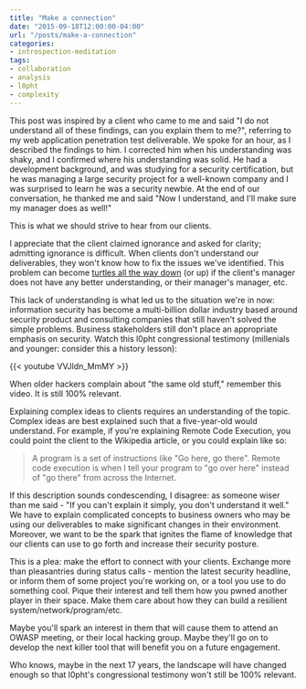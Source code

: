 ```yaml
---
title: "Make a connection"
date: "2015-09-18T12:00:00-04:00"
url: "/posts/make-a-connection"
categories:
- introspection-meditation
tags:
- collaboration
- analysis
- l0pht
- complexity
---
```


This post was inspired by a client who came to me and said "I do not understand
all of these findings, can you explain them to me?", referring to my web
application penetration test deliverable. We spoke for an hour, as I described
the findings to him. I corrected him when his understanding was shaky,
and I confirmed where his understanding was solid. He had a development
background, and was studying for a security certification, but he was managing a
large security project for a well-known company and I was surprised to learn he
was a security newbie. At the end of our conversation, he thanked me and said
"Now I understand, and I'll make sure my manager does as well!"

This is what we should strive to hear from our clients.

I appreciate that the client claimed ignorance and asked for clarity; admitting
ignorance is difficult. When clients don't understand our deliverables, they
won't know how to fix the issues we've identified. This problem can become
[turtles all the way down][turtles] (or up) if the client's manager does not
have any better understanding, or their manager's manager, etc.

This lack of understanding is what led us to the situation we're in now:
information security has become a multi-billion dollar industry based around
security product and consulting companies that still haven't solved the simple
problems. Business stakeholders still don't place an appropriate emphasis on
security. Watch this l0pht congressional testimony (millenials and younger:
consider this a history lesson):

{{< youtube VVJldn_MmMY >}}
 
When older hackers complain about "the same old stuff," remember this video. It
is still 100% relevant.

Explaining complex ideas to clients requires an understanding of the topic.
Complex ideas are best explained such that a five-year-old would understand. For
example, if you're explaining Remote Code Execution, you could point the client
to the Wikipedia article, or you could explain like so:

>  A program is a set of instructions like "Go here, go there". Remote code
>  execution is when I tell your program to "go over here" instead of "go there"
>  from across the Internet.

If this description sounds condescending, I disagree: as someone wiser than me
said  - "If you can't explain it simply, you don't understand it well." We have
to explain complicated concepts to business owners who may be using our
deliverables to make significant changes in their environment. Moreover, we want
to be the spark that ignites the flame of knowledge that our clients can use to
go forth and increase their security posture.

This is a plea: make the effort to connect with your clients. Exchange more than
pleasantries during status calls - mention the latest security headline, or
inform them of some project you're working on, or a tool you use to do something
cool. Pique their interest and tell them how you pwned another player in their
space. Make them care about how they can build a resilient
system/network/program/etc.

Maybe you'll spark an interest in them that will cause them to attend an OWASP
meeting, or their local hacking group. Maybe they'll go on to develop the next
killer tool that will benefit you on a future engagement.

Who knows, maybe in the next 17 years, the landscape will have changed enough so
that l0pht's congressional testimony won't still be 100% relevant.

[turtles]: https://en.wikipedia.org/wiki/Turtles_all_the_way_down
